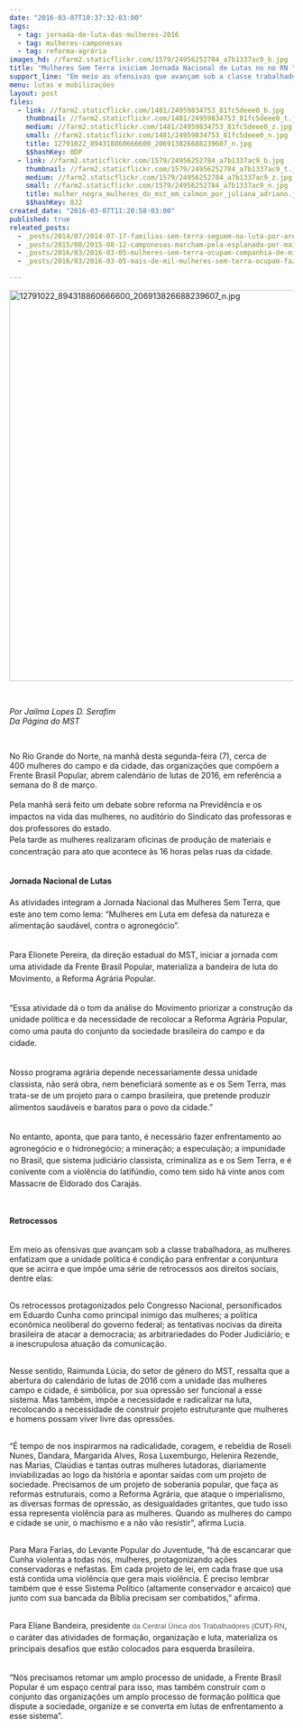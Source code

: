 ```yaml
---
date: "2016-03-07T10:37:32-03:00"
tags:
  - tag: jornada-de-luta-das-mulheres-2016
  - tag: mulheres-camponesas
  - tag: reforma-agrária
images_hd: //farm2.staticflickr.com/1579/24956252784_a7b1337ac9_b.jpg
title: "Mulheres Sem Terra iniciam Jornada Nacional de Lutas no no RN "
support_line: "Em meio as ofensivas que avançam sob a classe trabalhadora, as mulheres enfatizam que a unidade política é condição para enfrentar a conjuntura que se acirra."
menu: lutas e mobilizações
layout: post
files:
  - link: //farm2.staticflickr.com/1481/24959834753_81fc5deee0_b.jpg
    thumbnail: //farm2.staticflickr.com/1481/24959834753_81fc5deee0_t.jpg
    medium: //farm2.staticflickr.com/1481/24959834753_81fc5deee0_z.jpg
    small: //farm2.staticflickr.com/1481/24959834753_81fc5deee0_n.jpg
    title: 12791022_894318860666600_206913826688239607_n.jpg
    $$hashKey: 0DP
  - link: //farm2.staticflickr.com/1579/24956252784_a7b1337ac9_b.jpg
    thumbnail: //farm2.staticflickr.com/1579/24956252784_a7b1337ac9_t.jpg
    medium: //farm2.staticflickr.com/1579/24956252784_a7b1337ac9_z.jpg
    small: //farm2.staticflickr.com/1579/24956252784_a7b1337ac9_n.jpg
    title: mulher_negra_mulheres_do_mst_em_calmon_por_juliana_adriano.jpg
    $$hashKey: 0J2
created_date: "2016-03-07T11:20:58-03:00"
published: true
releated_posts:
  - _posts/2014/07/2014-07-17-familias-sem-terra-seguem-na-luta-por-area-grilada-em-abelardo-luz.md
  - _posts/2015/08/2015-08-12-camponesas-marcham-pela-esplanada-por-mais-direitos-e-menos-retrocessos.md
  - _posts/2016/03/2016-03-05-mulheres-sem-terra-ocupam-companhia-de-mineracao-na-ba.md
  - _posts/2016/03/2016-03-05-mais-de-mil-mulheres-sem-terra-ocupam-fazenda-autuada-por-trabalho-escravo-na-ba.md

---
```

<p><img alt="12791022_894318860666600_206913826688239607_n.jpg" height="693" src="//farm2.staticflickr.com/1481/24959834753_81fc5deee0_b.jpg" width="700" /></p>

<p>&nbsp;</p>

<p><em>Por&nbsp;Jailma Lopes D. Serafim<br />
Da P&aacute;gina do MST</em></p>

<p>&nbsp;</p>

<p>No Rio Grande do Norte, na manh&atilde; desta segunda-feira (7), cerca de 400&nbsp;mulheres do campo e da cidade, das organiza&ccedil;&otilde;es que comp&otilde;em a Frente Brasil Popular, abrem calend&aacute;rio de lutas de 2016, em refer&ecirc;ncia a semana do 8 de mar&ccedil;o.<br />
<br />
<span style="line-height: 20.8px;">Pela manh&atilde; ser&aacute; feito um debate sobre reforma na Previd&ecirc;ncia e os impactos na vida das mulheres, no audit&oacute;rio do Sindicato das professoras e dos professores do estado.</span><br style="line-height: 20.8px;" />
<span style="line-height: 20.8px;">Pela tarde as mulheres realizaram&nbsp;oficinas de produ&ccedil;&atilde;o de materiais e concentra&ccedil;&atilde;o para ato que acontece &agrave;s 16 horas pelas ruas da cidade. </span></p>

<p><br />
<span style="line-height: 20.8px;"><strong>Jornada Nacional de Lutas</strong></span><br />
<br />
<span style="line-height: 20.8px;">As atividades integram a Jornada Nacional das Mulheres Sem Terra, que este ano tem como lema: &ldquo;Mulheres em Luta em defesa da natureza e alimenta&ccedil;&atilde;o saud&aacute;vel, contra o agroneg&oacute;cio&rdquo;.</span></p>

<p><br />
<span style="line-height: 20.8px;">Para Elionete Pereira, da dire&ccedil;&atilde;o estadual do MST, iniciar a jornada com uma atividade da Frente Brasil Popular, materializa a bandeira de luta do Movimento, a Reforma Agr&aacute;ria Popular.</span></p>

<p><br />
<span style="line-height: 20.8px;">&ldquo;Essa atividade d&aacute; o tom da an&aacute;lise do Movimento priorizar a constru&ccedil;&atilde;o da unidade pol&iacute;tica e da necessidade de recolocar a Reforma Agr&aacute;ria Popular, como uma pauta do conjunto da sociedade brasileira do campo e da cidade.&nbsp;</span></p>

<p><br />
<span style="line-height: 20.8px;">Nosso programa agr&aacute;ria depende necessariamente dessa unidade classista, n&atilde;o ser&aacute; obra, nem beneficiar&aacute; somente as e os Sem Terra, mas trata-se de um projeto para o campo brasileira, que pretende produzir alimentos saud&aacute;veis e baratos para o povo da cidade.&rdquo;</span></p>

<p><br />
<span style="line-height: 20.8px;">No entanto, aponta, que para tanto, &eacute; necess&aacute;rio fazer enfrentamento ao agroneg&oacute;cio e o hidroneg&oacute;cio; a minera&ccedil;&atilde;o; a especula&ccedil;&atilde;o; a impunidade no Brasil, que sistema judici&aacute;rio classista, criminaliza as e os Sem Terra, e &eacute; conivente com a viol&ecirc;ncia do latif&uacute;ndio, como tem sido h&aacute; vinte anos com Massacre de Eldorado dos Caraj&aacute;s.</span></p>

<p>&nbsp;</p>

<p><strong><span style="line-height: 20.8px;">Retrocessos&nbsp;</span></strong></p>

<p><br />
Em meio as ofensivas que avan&ccedil;am sob a classe trabalhadora, as mulheres enfatizam que a unidade pol&iacute;tica &eacute; condi&ccedil;&atilde;o para enfrentar a conjuntura que se acirra&nbsp;e que imp&otilde;e uma s&eacute;rie de retrocessos aos direitos sociais, dentre elas:</p>

<p><br />
Os retrocessos protagonizados pelo Congresso Nacional, personificados em Eduardo Cunha como principal inimigo das mulheres; a pol&iacute;tica econ&ocirc;mica neoliberal do governo federal; as tentativas nocivas da direita brasileira de&nbsp;atacar a democracia; as arbitrariedades do Poder Judici&aacute;rio; e a inescrupulosa atua&ccedil;&atilde;o da comunica&ccedil;&atilde;o.</p>

<p><br />
Nesse sentido,&nbsp;Raimunda L&uacute;cia, do setor de g&ecirc;nero do MST, ressalta que a abertura do calend&aacute;rio de lutas de 2016 com a unidade das mulheres campo e cidade, &eacute; simb&oacute;lica, por sua opress&atilde;o ser funcional a esse sistema. Mas tamb&eacute;m, imp&otilde;e a necessidade e radicalizar na luta, recolocando a necessidade de construir projeto estruturante que mulheres e homens possam viver livre das opress&otilde;es.</p>

<p><br />
&ldquo;&Eacute; tempo de nos inspirarmos na radicalidade, coragem, e rebeldia de Roseli Nunes, Dandara, Margarida Alves, Rosa Luxemburgo, Helenira Rezende, nas Marias, Cla&uacute;dias e tantas outras mulheres lutadoras, diariamente inviabilizadas ao logo da hist&oacute;ria e apontar sa&iacute;das com um projeto de sociedade.&nbsp;Precisamos de um projeto de soberania popular, que fa&ccedil;a as reformas estruturais, como a Reforma Agr&aacute;ria, que ataque o imperialismo, as diversas formas de opress&atilde;o, as desigualdades gritantes, que tudo isso essa representa viol&ecirc;ncia para as mulheres. Quando as mulheres do campo e cidade se unir, o machismo e a n&atilde;o v&atilde;o resistir&rdquo;, afirma Lucia.</p>

<p><br />
Para Mara Farias, do Levante Popular do Juventude, &ldquo;h&aacute; de escancarar que Cunha violenta a todas n&oacute;s, mulheres, protagonizando a&ccedil;&otilde;es conservadoras e nefastas. Em cada projeto de lei, em cada frase que usa est&aacute; contida uma viol&ecirc;ncia que gera mais viol&ecirc;ncia. &Eacute; preciso lembrar tamb&eacute;m que &eacute; esse Sistema Pol&iacute;tico (altamente conservador e arcaico) que junto com sua bancada da B&iacute;blia precisam ser combatidos,&rdquo; afirma.</p>

<p><br />
<span style="line-height: 20.8px;">Para Eliane Bandeira, presidente&nbsp;</span><span style="font-size: small; color: rgb(84, 84, 84); font-family: arial, sans-serif; line-height: 16.5455px;">da Central &Uacute;nica dos Trabalhadores (</span><span style="font-size: small; font-weight: bold; color: rgb(106, 106, 106); font-family: arial, sans-serif; line-height: 16.5455px;">CUT</span><span style="font-size: small; color: rgb(84, 84, 84); font-family: arial, sans-serif; line-height: 16.5455px;">)-RN</span><span style="line-height: 20.8px;">, o</span>&nbsp;car&aacute;ter das atividades de forma&ccedil;&atilde;o,<span style="line-height: 20.8px;">&nbsp;organiza&ccedil;&atilde;o e luta, materializa os principais desafios que est&atilde;o colocados para esquerda brasileira.&nbsp;</span></p>

<p><br />
&ldquo;N&oacute;s precisamos retomar um amplo processo de unidade, a Frente Brasil Popular &eacute; um espa&ccedil;o central para isso, mas tamb&eacute;m construir com o conjunto das organiza&ccedil;&otilde;es um amplo processo de forma&ccedil;&atilde;o pol&iacute;tica que dispute a sociedade, organize e se converta em lutas de enfrentamento a esse sistema&rdquo;.</p>

<p><br />
&nbsp;</p>

<p>&nbsp;</p>
